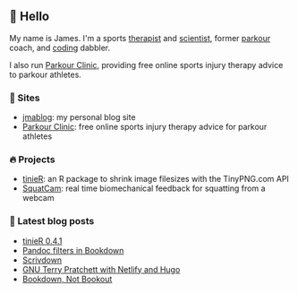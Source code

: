 ## 👋 Hello

My name is James. I'm a sports [therapist](https://jmablog.com/tags/sports-therapy/) and [scientist](https://jmablog.com/research), former [parkour](https://jmablog.com/tags/parkour) coach, and [coding](https://jmablog.com/tags/coding) dabbler.

I also run [Parkour Clinic](https://parkour.clinic), providing free online sports injury therapy advice to parkour athletes.

### 🔗 Sites

- [jmablog](https://jmablog.com): my personal blog site
- [Parkour Clinic](https://parkour.clinic): free online sports injury therapy advice for parkour athletes

### 🔥 Projects
- [tinieR](https://jmablog.github.io/tinieR): an R package to shrink image filesizes with the TinyPNG.com API
- [SquatCam](https://squatcam.vercel.app): real time biomechanical feedback for squatting from a webcam

### 📝 Latest blog posts

<!-- BLOG-POST-LIST:START -->
- [tinieR 0.4.1](https://jmablog.com/post/tinier-0.4.1/)
- [Pandoc filters in Bookdown](https://jmablog.com/post/pandoc-filters/)
- [Scrivdown](https://jmablog.com/post/scrivdown/)
- [GNU Terry Pratchett with Netlify and Hugo](https://jmablog.com/post/gnuterrypratchett/)
- [Bookdown, Not Bookout](https://jmablog.com/post/bookdown-not-bookout/)
<!-- BLOG-POST-LIST:END -->
